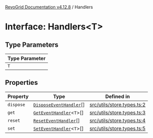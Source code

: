 [RevoGrid Documentation v4.12.8](README.md) / Handlers

# Interface: Handlers\<T\>

## Type Parameters

| Type Parameter |
| ------ |
| `T` |

## Properties

| Property | Type | Defined in |
| ------ | ------ | ------ |
| `dispose` | [`DisposeEventHandler`](TypeAlias.DisposeEventHandler.md)[] | [src/utils/store.types.ts:2](https://github.com/revolist/revogrid/blob/c3ca1940d3bbc95c0549378ff25b8d267352be31/src/utils/store.types.ts#L2) |
| `get` | [`GetEventHandler`](TypeAlias.GetEventHandler.md)\<`T`\>[] | [src/utils/store.types.ts:3](https://github.com/revolist/revogrid/blob/c3ca1940d3bbc95c0549378ff25b8d267352be31/src/utils/store.types.ts#L3) |
| `reset` | [`ResetEventHandler`](TypeAlias.ResetEventHandler.md)[] | [src/utils/store.types.ts:4](https://github.com/revolist/revogrid/blob/c3ca1940d3bbc95c0549378ff25b8d267352be31/src/utils/store.types.ts#L4) |
| `set` | [`SetEventHandler`](TypeAlias.SetEventHandler.md)\<`T`\>[] | [src/utils/store.types.ts:5](https://github.com/revolist/revogrid/blob/c3ca1940d3bbc95c0549378ff25b8d267352be31/src/utils/store.types.ts#L5) |
